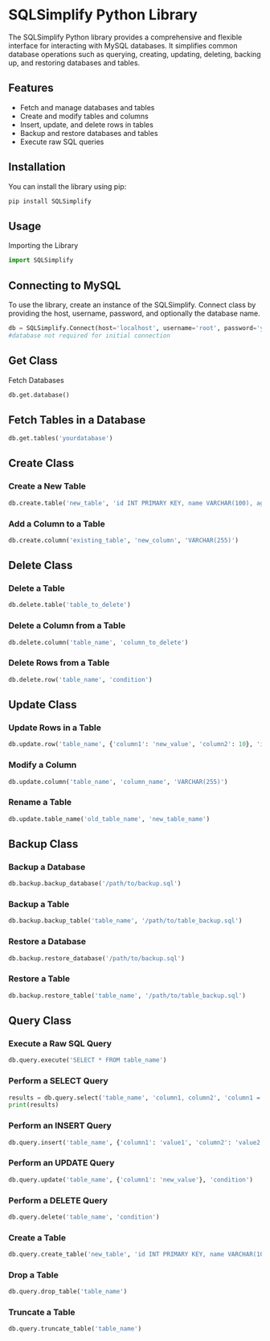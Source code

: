 # SQLSimplify Python Library

The SQLSimplify Python library provides a comprehensive and flexible interface for interacting with MySQL databases. It simplifies common database operations such as querying, creating, updating, deleting, backing up, and restoring databases and tables.

## Features

- Fetch and manage databases and tables
- Create and modify tables and columns
- Insert, update, and delete rows in tables
- Backup and restore databases and tables
- Execute raw SQL queries

## Installation

You can install the library using pip:

```bash
pip install SQLSimplify
```

## Usage
Importing the Library
```python
import SQLSimplify
```

## Connecting to MySQL
To use the library, create an instance of the SQLSimplify.
Connect class by providing the host, username, password, and optionally the database name.

```Python
db = SQLSimplify.Connect(host='localhost', username='root', password='yourpassword', database='yourdatabase') 
#database not required for initial connection
```

## Get Class
Fetch Databases

```Python
db.get.database()
```

## Fetch Tables in a Database
```Python
db.get.tables('yourdatabase')
```
## Create Class
### Create a New Table

```Python
db.create.table('new_table', 'id INT PRIMARY KEY, name VARCHAR(100), age INT')
```
### Add a Column to a Table

```Python
db.create.column('existing_table', 'new_column', 'VARCHAR(255)')
```
## Delete Class
### Delete a Table

```Python
db.delete.table('table_to_delete')
```
### Delete a Column from a Table

```Python
db.delete.column('table_name', 'column_to_delete')
```
### Delete Rows from a Table

```Python
db.delete.row('table_name', 'condition')
```
## Update Class
### Update Rows in a Table

```Python
db.update.row('table_name', {'column1': 'new_value', 'column2': 10}, 'id = 1')
```
### Modify a Column

```Python
db.update.column('table_name', 'column_name', 'VARCHAR(255)')
```
### Rename a Table

```Python
db.update.table_name('old_table_name', 'new_table_name')
```
## Backup Class
### Backup a Database

```Python
db.backup.backup_database('/path/to/backup.sql')
```
### Backup a Table

```Python
db.backup.backup_table('table_name', '/path/to/table_backup.sql')
```
### Restore a Database

```Python
db.backup.restore_database('/path/to/backup.sql')
```
### Restore a Table

```Python
db.backup.restore_table('table_name', '/path/to/table_backup.sql')
```
## Query Class
### Execute a Raw SQL Query

```Python
db.query.execute('SELECT * FROM table_name')
```
### Perform a SELECT Query

```Python
results = db.query.select('table_name', 'column1, column2', 'column1 = value')
print(results)
```
### Perform an INSERT Query

```Python
db.query.insert('table_name', {'column1': 'value1', 'column2': 'value2'})
```
### Perform an UPDATE Query

```Python
db.query.update('table_name', {'column1': 'new_value'}, 'condition')
```
### Perform a DELETE Query

```Python
db.query.delete('table_name', 'condition')
```
### Create a Table

```Python
db.query.create_table('new_table', 'id INT PRIMARY KEY, name VARCHAR(100)')
```
### Drop a Table

```Python
db.query.drop_table('table_name')
```
### Truncate a Table

```Python
db.query.truncate_table('table_name')
```
